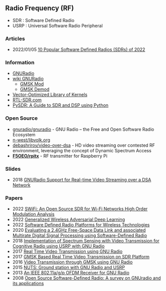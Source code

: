 ## Radio Frequency (RF)
- SDR : Software Defined Radio
- USRP : Universal Software Radio Peripheral


### Articles
- 2022/01/05 [10 Popular Software Defined Radios (SDRs) of 2022](https://blog.bliley.com/10-popular-software-defined-radios-sdr)


### Information
- [GNURadio](https://www.gnuradio.org/)
- [wiki GNURadio](https://wiki.gnuradio.org/index.php)
	- [GMSK Mod](https://wiki.gnuradio.org/index.php/GMSK_Mod)
	- [GMSK Demod](https://wiki.gnuradio.org/index.php/GMSK_Demod)
- [Vector-Optimized Library of Kernels](https://www.libvolk.org/)
- [RTL-SDR.com](https://www.rtl-sdr.com/)
- [PySDR: A Guide to SDR and DSP using Python](https://pysdr.org/index.html)


### Open Source
- [gnuradio/gnuradio](https://github.com/gnuradio/gnuradio) - GNU Radio – the Free and Open Software Radio Ecosystem
- [n-west/libvolk.org](https://github.com/n-west/libvolk.org) 
- [debashriroy/video-over-dsa](https://github.com/debashriroy/video-over-dsa) - HD video streaming over contested RF environment, leveraging the concept of Dynamic Spectrum Access
- [**F5OEO/rpitx**](https://github.com/F5OEO/rpitx) - RF transmitter for Raspberry Pi


### Slides
- 2018 [GNURadio Support for Real-time Video Streaming over a DSA Network](https://www.gnuradio.org/grcon/grcon18/presentations/GNU_Radio_Support_for_Real-time_Video_Streaming_over_a_DSA_Network/Debashri_DSA.pdf)


### Papers
- 2022 [SWiFi: An Open Source SDR for Wi-Fi Networks High Order Modulation Analysis](https://www.ccs.neu.edu/home/vohuudtr/publications/swifi.pdf)
- 2022 [Generalized Wireless Adversarial Deep Learning](https://ece.northeastern.edu/wineslab/papers/Restuccia2022computer.pdf)
- 2022 [Software Defined Radio Platforms for Wireless Technologies](https://hal.science/hal-03592937/document)
- 2020 [Evaluating a 2.4GHz Free-Space Data Link and associated Multirate Digital Signal Processing using Software-Defined Radio](https://diglib.tugraz.at/download.php?id=5f901822c4783&location=browse)
- 2018 [Implementation of Spectrum Sensing with Video Transmission for Cognitive Radio using USRP with GNU Radio](https://koreascience.kr/article/JAKO201832073077216.pdf)
- 2017 [Real Time Video Transmission using GNU Radio](http://faculty.iitmandi.ac.in/~siddhartha/final_report_video_transmission.pdf)
- 2017 [GMSK Based Real Time Video Transmission on SDR Platform](https://www.ripublication.com/ijaer17/ijaerv12n15_%20(51).pdf)
- 2016 [Video Transmission through GMSK using GNU Radio](https://research.ijcaonline.org/icaet2016/number4/icaet056.pdf)
- 2015 [NUTS: Ground station with GNU Radio and USRP](https://ntnuopen.ntnu.no/ntnu-xmlui/bitstream/handle/11250/2371557/13825_FULLTEXT.pdf)
- 2013 [An IEEE 802.11a/g/p OFDM Receiver for GNU Radio](https://dl.acm.org/doi/pdf/10.1145/2491246.2491248)
- 2008 [Open Source Software-Defined Radio: A survey on GNUradio and its applications](https://www.cs.ru.ac.za/research/g09B0279/UsefulPapers/SDRreport.pdf)

